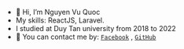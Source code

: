 - 👋 Hi, I’m Nguyen Vu Quoc
- My skills: ReactJS, Laravel.
- I studied at Duy Tan university from 2018 to 2022
- 🌱 You can contact me by:
    [`Facebook`](https://www.facebook.com/ngvuq.11/)
    , [`GitHub`](https://github.com/ngvuq11)

<!--- Everything you can imagine is real --->
